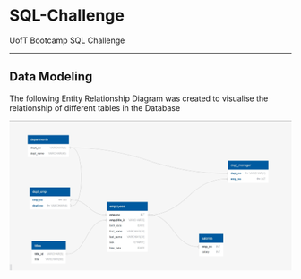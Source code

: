 # SQL-Challenge
UofT Bootcamp SQL Challenge
__________________________________

## Data Modeling

The following Entity Relationship Diagram was created to visualise the relationship of different tables in the Database

![ERD](image.png)

